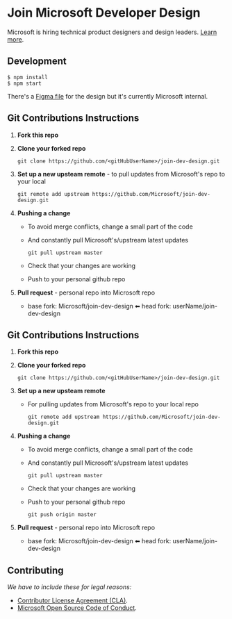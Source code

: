 # Join Microsoft Developer Design

Microsoft is hiring technical product designers and design leaders. [Learn more](https://microsoft.github.io/join-dev-design/).

## Development

```shell
$ npm install
$ npm start
```

There's a [Figma file](https://www.figma.com/file/Nkddv9KabDaTFtqZ5vlSzUxr/Developer-Design-Recruiting-Site?node-id=1%3A2) for the design but it's currently Microsoft internal.


## Git Contributions Instructions

1.  **Fork this repo**
2.  **Clone your forked repo**

    ```
    git clone https://github.com/<gitHubUserName>/join-dev-design.git
    ```

3.  **Set up a new upsteam remote** - to pull updates from Microsoft's repo to your local

      ```
      git remote add upstream https://github.com/Microsoft/join-dev-design.git
      ```

4.  **Pushing a change**

    - To avoid merge conflicts, change a small part of the code
    - And constantly pull Microsoft's/upstream latest updates

      ```
      git pull upstream master
      ```

    - Check that your changes are working
    - Push to your personal github repo

5.  **Pull request** - personal repo into Microsoft repo
    - base fork: Microsoft/join-dev-design ⬅ head fork: userName/join-dev-design
    
    
## Git Contributions Instructions
1. **Fork this repo**
2. **Clone your forked repo**

      `git clone https://github.com/<gitHubUserName>/join-dev-design.git`

3. **Set up a new upsteam remote**
   - For pulling updates from Microsoft's repo to your local repo

      `git remote add upstream https://github.com/Microsoft/join-dev-design.git`
      
4. **Pushing a change**
   - To avoid merge conflicts, change a small part of the code
   - And constantly pull Microsoft's/upstream latest updates
   
      `git pull upstream master`
   - Check that your changes are working
   - Push to your personal github repo
   
      `git push origin master`

5. **Pull request** - personal repo into Microsoft repo
   - base fork: Microsoft/join-dev-design ⬅ head fork: userName/join-dev-design
  
## Contributing

_We have to include these for legal reasons:_

- [Contributor License Agreement (CLA)](https://cla.microsoft.com).
- [Microsoft Open Source Code of Conduct](https://opensource.microsoft.com/codeofconduct/).
